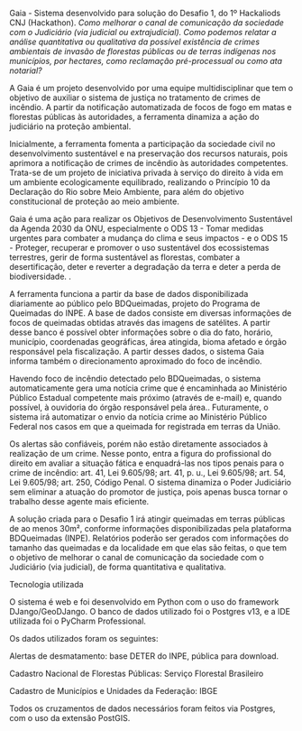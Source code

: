 Gaia - Sistema desenvolvido para solução do Desafio 1, do 1º Hackaliods CNJ (Hackathon).
*Como melhorar o canal de comunicação da sociedade com o Judiciário (via judicial ou extrajudicial). Como podemos relatar a análise quantitativa ou qualitativa da possível existência de crimes ambientais de invasão de florestas públicas ou de terras indígenas nos municípios, por hectares, como reclamação pré-processual ou como ata notarial?*

A Gaia é um projeto desenvolvido por uma equipe multidisciplinar que tem o objetivo de auxiliar o sistema de justiça no tratamento de crimes de incêndio. A partir da notificação automatizada de focos de fogo em matas e florestas públicas às autoridades, a ferramenta dinamiza a ação do judiciário na proteção ambiental. 

Inicialmente, a ferramenta fomenta a participação da sociedade civil no desenvolvimento sustentável e na preservação dos recursos naturais, pois aprimora a notificação de crimes de incêndio às autoridades competentes. Trata-se de um projeto de iniciativa privada à serviço do direito à vida em um ambiente ecologicamente equilibrado, realizando o Princípio 10 da Declaração do Rio sobre Meio Ambiente, para além do objetivo constitucional de proteção ao meio ambiente. 

Gaia é uma ação para realizar os Objetivos de Desenvolvimento Sustentável da Agenda 2030 da ONU, especialmente o ODS 13 - Tomar medidas urgentes para combater a mudança do clima e seus impactos - e o ODS 15 - Proteger, recuperar e promover o uso sustentável dos ecossistemas terrestres, gerir de forma sustentável as florestas, combater a desertificação, deter e reverter a degradação da terra e deter a perda de biodiversidade. . 

A ferramenta funciona a partir da base de dados disponibilizada diariamente ao público pelo BDQueimadas, projeto do Programa de Queimadas do INPE. A base de dados consiste em diversas informações de focos de queimadas obtidas através das imagens de satélites. A partir desse banco é possível obter informações sobre o dia do fato, horário, município, coordenadas geográficas, área atingida, bioma afetado e órgão responsável pela fiscalização. A partir desses dados, o sistema Gaia informa também o direcionamento aproximado do foco de incêndio. 

Havendo foco de incêndio detectado pelo BDQueimadas, o sistema automaticamente gera uma notícia crime que é encaminhada ao Ministério Público Estadual competente mais próximo (através de e-mail) e, quando possível, à ouvidoria do órgão responsável pela área.. Futuramente, o sistema irá automatizar o envio da notícia crime ao Ministério Público Federal nos casos em que a queimada for registrada em terras da União.
 
Os alertas são confiáveis, porém não estão diretamente associados à realização de um crime. Nesse ponto, entra a figura do profissional do direito em avaliar a situação fática e enquadrá-las nos tipos penais para o crime de incêndio: art. 41, Lei 9.605/98; art. 41, p. u., Lei 9.605/98; art. 54, Lei 9.605/98; art. 250, Código Penal. O sistema dinamiza o Poder Judiciário sem eliminar a atuação do promotor de justiça, pois apenas busca tornar o trabalho desse agente mais eficiente.

A solução criada para o Desafio 1 irá atingir queimadas em terras públicas de ao menos 30m², conforme informações disponibilizadas pela plataforma BDQueimadas (INPE). Relatórios poderão ser gerados com informações do tamanho das queimadas e da localidade em que elas são feitas, o que tem o objetivo de melhorar o canal de comunicação da sociedade com o Judiciário (via judicial), de forma quantitativa e qualitativa.

Tecnologia utilizada

O sistema é web e foi desenvolvido em Python com o uso do framework DJango/GeoDJango. O banco de dados utilizado foi o Postgres v13, e a IDE utilizada foi o PyCharm Professional.

Os dados utilizados foram os seguintes:

Alertas de desmatamento: base DETER do INPE, pública para download.

Cadastro Nacional de Florestas Públicas: Serviço Florestal Brasileiro

Cadastro de Municípios e Unidades da Federação: IBGE

Todos os cruzamentos de dados necessários foram feitos via Postgres, com o uso da extensão PostGIS.





